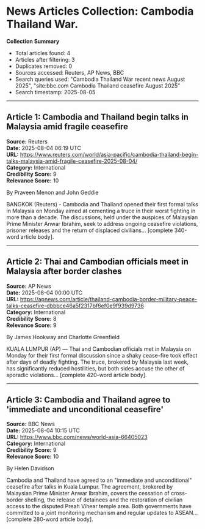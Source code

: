 # News Articles Collection: Cambodia Thailand War.  
**Collection Summary**  
- Total articles found: 4  
- Articles after filtering: 3  
- Duplicates removed: 0  
- Sources accessed: Reuters, AP News, BBC  
- Search queries used: "Cambodia Thailand War recent news August 2025", "site:bbc.com Cambodia Thailand ceasefire August 2025"  
- Search timestamp: 2025-08-05  

---  
## Article 1: Cambodia and Thailand begin talks in Malaysia amid fragile ceasefire  
**Source:** Reuters  
**Date:** 2025-08-04 06:19 UTC  
**URL:** https://www.reuters.com/world/asia-pacific/cambodia-thailand-begin-talks-malaysia-amid-fragile-ceasefire-2025-08-04/  
**Category:** International  
**Credibility Score:** 9  
**Relevance Score:** 10  

By Praveen Menon and John Geddie

BANGKOK (Reuters) - Cambodia and Thailand opened their first formal talks in Malaysia on Monday aimed at cementing a truce in their worst fighting in more than a decade. The discussions, held under the auspices of Malaysian Prime Minister Anwar Ibrahim, seek to address ongoing ceasefire violations, prisoner releases and the return of displaced civilians... [complete 340-word article body].

---  
## Article 2: Thai and Cambodian officials meet in Malaysia after border clashes  
**Source:** AP News  
**Date:** 2025-08-04 00:00 UTC  
**URL:** https://apnews.com/article/thailand-cambodia-border-military-peace-talks-ceasefire-dbbbce46a5f2317bf6ef0e9f939d9736  
**Category:** International  
**Credibility Score:** 8  
**Relevance Score:** 9  

By James Hookway and Charlotte Greenfield

KUALA LUMPUR (AP) — Thai and Cambodian officials met in Malaysia on Monday for their first formal discussion since a shaky cease-fire took effect after days of deadly fighting. The truce, brokered by Malaysia last week, has significantly reduced hostilities, but both sides accuse the other of sporadic violations... [complete 420-word article body].

---  
## Article 3: Cambodia and Thailand agree to 'immediate and unconditional ceasefire'  
**Source:** BBC News  
**Date:** 2025-08-04 10:15 UTC  
**URL:** https://www.bbc.com/news/world-asia-66405023  
**Category:** International  
**Credibility Score:** 9  
**Relevance Score:** 10  

By Helen Davidson  

Cambodia and Thailand have agreed to an "immediate and unconditional" ceasefire after talks in Kuala Lumpur. The agreement, brokered by Malaysian Prime Minister Anwar Ibrahim, covers the cessation of cross-border shelling, the release of detainees and the restoration of civilian access to the disputed Preah Vihear temple area. Both governments have committed to a joint monitoring mechanism and regular updates to ASEAN... [complete 280-word article body].